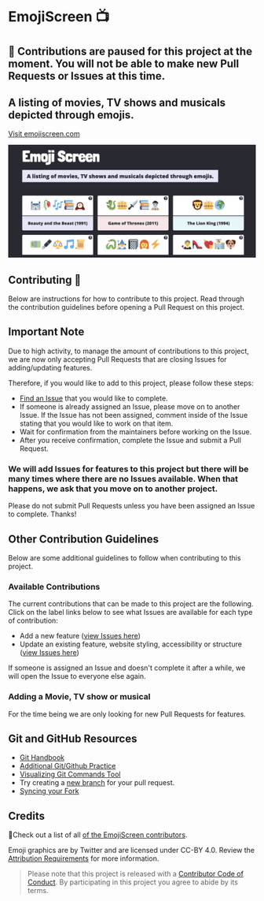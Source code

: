 # EmojiScreen 📺 

## 🚧 Contributions are paused for this project at the moment. You will not be able to make new Pull Requests or Issues at this time.

## A listing of movies, TV shows and musicals depicted through emojis.
[Visit emojiscreen.com](https://emojiscreen.com)

![Screenshot of Emojiscreen homepage](readme/emoji-screen.png)

## Contributing 🎁

Below are instructions for how to contribute to this project. Read through the contribution guidelines before opening a Pull Request on this project. 

## Important Note
Due to high activity, to manage the amount of contributions to this project, we are now only accepting Pull Requests that are closing Issues for adding/updating features.

Therefore, if you would like to add to this project, please follow these steps:

* [Find an Issue](https://github.com/brittanyrw/emojiscreen/issues) that you would like to complete. 
* If someone is already assigned an Issue, please move on to another Issue. If the Issue has not been assigned, comment inside of the Issue stating that you would like to work on that item. 
* Wait for confirmation from the maintainers before working on the Issue. 
* After you receive confirmation, complete the Issue and submit a Pull Request.

### We will add Issues for features to this project but there will be many times where there are no Issues available. When that happens, we ask that you move on to another project. 

Please do not submit Pull Requests unless you have been assigned an Issue to complete. Thanks! 

## Other Contribution Guidelines

Below are some additional guidelines to follow when contributing to this project. 

### Available Contributions

The current contributions that can be made to this project are the following. Click on the label links below to see what Issues are available for each type of contribution:

* Add a new feature ([view Issues here](https://github.com/brittanyrw/emojiscreen/labels/new%20feature))
* Update an existing feature, website styling, accessibility or structure ([view Issues here](https://github.com/brittanyrw/emojiscreen/issues?q=is%3Aopen+is%3Aissue+label%3Aenhancement))

If someone is assigned an Issue and doesn't complete it after a while, we will open the Issue to everyone else again.

### Adding a Movie, TV show or musical

For the time being we are only looking for new Pull Requests for features.

## Git and GitHub Resources
* [Git Handbook](https://guides.github.com/introduction/git-handbook/)
* [Additional Git/Github Practice](https://try.github.io/)
* [Visualizing Git Commands Tool](https://git-school.github.io/visualizing-git/)
* Try creating a [new branch](https://github.com/Kunena/Kunena-Forum/wiki/Create-a-new-branch-with-git-and-manage-branches) for your pull request.
* [Syncing your Fork](https://help.github.com/en/articles/syncing-a-fork)

## Credits

💖Check out a list of all [of the EmojiScreen contributors](https://github.com/brittanyrw/emojiscreen/graphs/contributors).

Emoji graphics are by Twitter and are licensed under CC-BY 4.0. Review the [Attribution Requirements](https://github.com/twitter/twemoji#attribution-requirements) for more information.

> Please note that this project is released with a [Contributor Code of Conduct](/CODE_OF_CONDUCT.md). By participating in this project you agree to abide by its terms.

